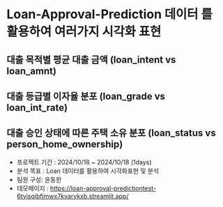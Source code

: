 # Loan-Approval-Prediction 데이터 를 활용하여 여러가지 시각화 표현
## 대출 목적별 평균 대출 금액 (loan_intent vs loan_amnt)
## 대출 등급별 이자율 분포 (loan_grade vs loan_int_rate)
## 대출 승인 상태에 따른 주택 소유 분포 (loan_status vs person_home_ownership)

- 프로젝트 기간 : 2024/10/18 ~ 2024/10/18  (1days)
- 분석 목표 : Loan 데이터를 활용하여 시각화표현 및 분석
- 팀원 구성: 윤동한
- 데모페이지 : https://loan-approval-predictiontest-6tyisqibfjmwx7kvarykxb.streamlit.app/
